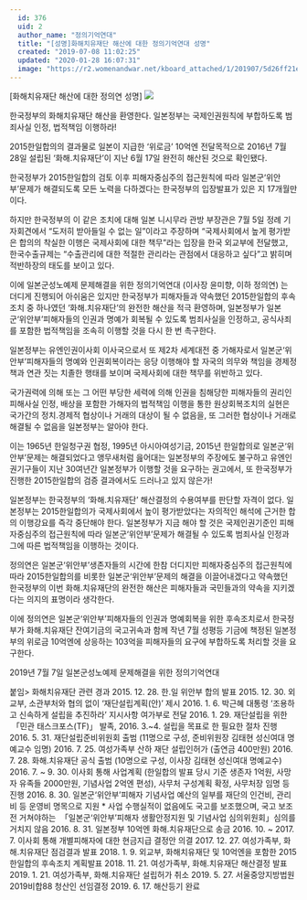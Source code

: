 ```yaml
---
  id: 376
  uid: 2
  author_name: "정의기억연대"
  title: "[성명]화해치유재단 해산에 대한 정의기억연대 성명"
  created: "2019-07-08 11:02:25"
  updated: "2020-01-28 16:07:31"
  image: "https://r2.womenandwar.net/kboard_attached/1/201907/5d26ff21e75fa4287256.png"
---
```

\[화해치유재단 해산에 대한 정의연 성명\]
 ![](https://r2.womenandwar.net/kboard_attached/1/201907/5d26ff21e75fa4287256.png)
  
한국정부의 화해치유재단 해산을 환영한다.
일본정부는 국제인권원칙에 부합하도록 범죄사실 인정, 법적책임 이행하라!


2015한일합의의 결과물로 일본이 지급한 ‘위로금’ 10억엔 전달목적으로 2016년 7월 28일 설립된 ‘화해.치유재단’이 지난 6월 17일 완전히 해산된 것으로 확인됐다. 
 
한국정부가 2015한일합의 검토 이후 피해자중심주의 접근원칙에 따라 일본군‘위안부’문제가 해결되도록 모든 노력을 다하겠다는 한국정부의 입장발표가 있은 지 17개월만이다. 

하지만 한국정부의 이 같은 조치에 대해 일본 니시무라 관방 부장관은 7월 5일 정례 기자회견에서 “도저히 받아들일 수 없는 일”이라고 주장하며 “국제사회에서 높게 평가받은 합의의 착실한 이행은 국제사회에 대한 책무”라는 입장을 한국 외교부에 전달했고, 한국수출규제는 “수출관리에 대한 적절한 관리라는 관점에서 대응하고 싶다”고 밝히며 적반하장의 태도를 보이고 있다.

이에 일본군성노예제 문제해결을 위한 정의기억연대 (이사장 윤미향, 이하 정의연) 는 더디게 진행되어 아쉬움은 있지만 한국정부가 피해자들과 약속했던 2015한일합의 후속조치 중 하나였던 ‘화해.치유재단’의 완전한 해산을 적극 환영하며, 일본정부가 일본군‘위안부’피해자들의 인권과 명예가 회복될 수 있도록 범죄사실을 인정하고, 공식사죄를 포함한 법적책임을 조속히 이행할 것을 다시 한 번 촉구한다. 

일본정부는 유엔인권이사회 이사국으로서 또 제2차 세계대전 중 가해자로서 일본군‘위안부’피해자들의 명예와 인권회복이라는 응당 이행해야 할 자국의 의무와 책임을 경제정책과 연관 짓는 치졸한 행태를 보이며 국제사회에 대한 책무를 위반하고 있다. 

국가권력에 의해 또는 그 어떤 부당한 세력에 의해 인권을 침해당한 피해자들의 권리인 피해사실 인정, 배상을 포함한 가해자의 법적책임 이행을 통한 원상회복조치의 실현은 국가간의 정치.경제적 협상이나 거래의 대상이 될 수 없음을, 또 그러한 협상이나 거래로 해결될 수 없음을 일본정부는 알아야 한다. 

이는 1965년 한일청구권 협정, 1995년 아시아여성기금, 2015년 한일합의로 일본군‘위안부’문제는 해결되었다고 앵무새처럼 읊어대는 일본정부의 주장에도 불구하고 유엔인권기구들이 지난 30여년간 일본정부가 이행할 것을 요구하는 권고에서, 또 한국정부가 진행한 2015한일합의 검증 결과에서도 드러나고 있지 않은가! 

일본정부는 한국정부의 ‘화해.치유재단’ 해산결정의 수용여부를 판단할 자격이 없다. 일본정부는 2015한일합의가 국제사회에서 높이 평가받았다는 자의적인 해석에 근거한 합의 이행강요를 즉각 중단해야 한다. 일본정부가 지금 해야 할 것은 국제인권기준인 피해자중심주의 접근원칙에 따라 일본군‘위안부’문제가 해결될 수 있도록 범죄사실 인정과 그에 따른 법적책임을 이행하는 것이다. 

정의연은 일본군‘위안부’생존자들의 시간에 한참 더디지만 피해자중심주의 접근원칙에 따라 2015한일합의를 비롯한 일본군‘위안부’문제의 해결을 이끌어내겠다고 약속했던 한국정부의 이번 화해.치유재단의 완전한 해산은 피해자들과 국민들과의 약속을 지키겠다는 의지의 표명이라 생각한다. 

이에 정의연은 일본군‘위안부’피해자들의 인권과 명예회복을 위한 후속조치로서 한국정부가 화해.치유재단 잔여기금의 국고귀속과 함께 작년 7월 성평등 기금에 책정된 일본정부의 위로금 10억엔에 상응하는 103억을 피해자들의 요구에 부합하도록 처리할 것을 요구한다. 

2019년 7월 7일 
일본군성노예제 문제해결을 위한 정의기억연대 


붙임> 화해치유재단 관련 경과 
2015. 12. 28. 한.일 위안부 합의 발표 
2015. 12. 30. 외교부, 소관부처와 협의 없이 ‘재단설립계획(안)’ 제시
2016. 1. 6. 박근혜 대통령 ‘조용하고 신속하게 설립을 추진하라’ 지시사항 여가부로 전달 
2016. 1. 29. 재단설립을 위한  「민관 태스크포스(TF)」 발족, 2016. 3.~4. 설립을 목표로 한 필요한 절차 진행 
2016. 5. 31. 재단설립준비위원회 출범 (11명으로 구성, 준비위원장 김태현 성신여대 명예교수 임명)
2016. 7. 25. 여성가족부 산하 재단 설립인허가 (출연금 400만원) 
2016. 7. 28. 화해.치유재단 공식 출범 (10명으로 구성, 이사장 김태현 성신여대 명예교수) 
2016. 7. ~ 9. 30. 이사회 통해 사업계획 (한일합의 발표 당시 기준 생존자 1억원, 사망자 유족들 2000만원, 기념사업 2억엔 편성), 사무처 구성계획 확정, 사무처장 임명 등 진행 
2016. 8. 30. 일본군‘위안부’피해자 기념사업 예산의 일부를 재단의 인건비, 관리비 등 운영비 명목으로 지원 
\* 사업 수행실적이 없음에도 국고를 보조했으며, 국고 보조 전 거쳐야하는  「일본군‘위안부’피해자 생활안정지원 및 기념사업 심의위원회」심의를 거치지 않음 
2016. 8. 31. 일본정부 10억엔 화해.치유재단으로 송금 
2016. 10. ~ 2017. 7. 이사회 통해 개별피해자에 대한 현금지급 결정안 의결 
2017. 12. 27. 여성가족부, 화해.치유재단 점검결과 발표 
2018. 1. 9. 외교부, 화해치유재단 및 10억엔을 포함한 2015한일합의 후속조치 계획발표
2018. 11. 21. 여성가족부, 화해.치유재단 해산결정 발표 
2019. 1. 21. 여성가족부, 화해.치유재단 설립허가 취소 
2019. 5. 27. 서울중앙지방법원 2019비합88 청산인 선임결정 
2019. 6. 17. 해산등기 완료